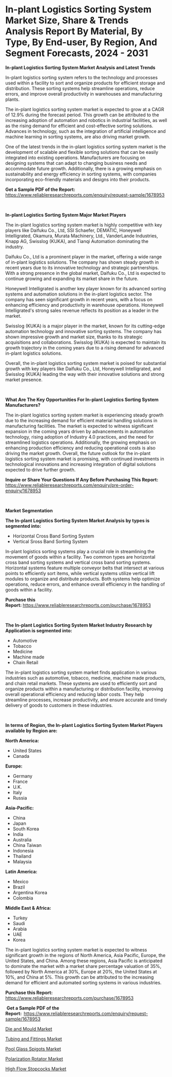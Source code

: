 <p><h1>In-plant Logistics Sorting System Market Size, Share & Trends Analysis Report By Material, By Type, By End-user, By Region, And Segment Forecasts, 2024 - 2031</h1></p><p><strong>In-plant Logistics Sorting System Market Analysis and Latest Trends</strong></p>
<p><p>In-plant logistics sorting system refers to the technology and processes used within a facility to sort and organize products for efficient storage and distribution. These sorting systems help streamline operations, reduce errors, and improve overall productivity in warehouses and manufacturing plants.</p><p>The in-plant logistics sorting system market is expected to grow at a CAGR of 12.9% during the forecast period. This growth can be attributed to the increasing adoption of automation and robotics in industrial facilities, as well as the rising demand for efficient and cost-effective sorting solutions. Advances in technology, such as the integration of artificial intelligence and machine learning in sorting systems, are also driving market growth.</p><p>One of the latest trends in the in-plant logistics sorting system market is the development of scalable and flexible sorting solutions that can be easily integrated into existing operations. Manufacturers are focusing on designing systems that can adapt to changing business needs and accommodate future growth. Additionally, there is a growing emphasis on sustainability and energy efficiency in sorting systems, with companies incorporating eco-friendly materials and designs into their products.</p></p>
<p><strong>Get a Sample PDF of the Report:&nbsp;</strong> <a href="https://www.reliableresearchreports.com/enquiry/request-sample/1678953">https://www.reliableresearchreports.com/enquiry/request-sample/1678953</a></p>
<p>&nbsp;</p>
<p><strong>In-plant Logistics Sorting System Major Market Players</strong></p>
<p><p>The in-plant logistics sorting system market is highly competitive with key players like Daifuku Co., Ltd, SSI Schaefer, DEMATIC, Honeywell Intelligrated, Okamura, Murata Machinery, Ltd., VanderLande Industries, Knapp AG, Swisslog (KUKA), and Tianqi Automation dominating the industry.</p><p>Daifuku Co., Ltd is a prominent player in the market, offering a wide range of in-plant logistics solutions. The company has shown steady growth in recent years due to its innovative technology and strategic partnerships. With a strong presence in the global market, Daifuku Co., Ltd is expected to continue growing and expanding its market share in the future.</p><p>Honeywell Intelligrated is another key player known for its advanced sorting systems and automation solutions in the in-plant logistics sector. The company has seen significant growth in recent years, with a focus on enhancing efficiency and productivity in warehouse operations. Honeywell Intelligrated's strong sales revenue reflects its position as a leader in the market.</p><p>Swisslog (KUKA) is a major player in the market, known for its cutting-edge automation technology and innovative sorting systems. The company has shown impressive growth and market size, thanks to its strategic acquisitions and collaborations. Swisslog (KUKA) is expected to maintain its growth trajectory in the coming years due to a rising demand for advanced in-plant logistics solutions.</p><p>Overall, the in-plant logistics sorting system market is poised for substantial growth with key players like Daifuku Co., Ltd, Honeywell Intelligrated, and Swisslog (KUKA) leading the way with their innovative solutions and strong market presence.</p></p>
<p>&nbsp;</p>
<p><strong>What Are The Key Opportunities For In-plant Logistics Sorting System Manufacturers?</strong></p>
<p><p>The in-plant logistics sorting system market is experiencing steady growth due to the increasing demand for efficient material handling solutions in manufacturing facilities. The market is expected to witness significant expansion in the coming years driven by advancements in automation technology, rising adoption of Industry 4.0 practices, and the need for streamlined logistics operations. Additionally, the growing emphasis on enhancing production efficiency and reducing operational costs is also driving the market growth. Overall, the future outlook for the in-plant logistics sorting system market is promising, with continued investments in technological innovations and increasing integration of digital solutions expected to drive further growth.</p></p>
<p><strong>Inquire or Share Your Questions If Any Before Purchasing This Report:</strong> <a href="https://www.reliableresearchreports.com/enquiry/pre-order-enquiry/1678953">https://www.reliableresearchreports.com/enquiry/pre-order-enquiry/1678953</a></p>
<p>&nbsp;</p>
<p><strong>Market Segmentation</strong></p>
<p><strong>The In-plant Logistics Sorting System Market Analysis by types is segmented into:</strong></p>
<p><ul><li>Horizontal Cross Band Sorting System</li><li>Vertical Sross Band Sorting System</li></ul></p>
<p><p>In-plant logistics sorting systems play a crucial role in streamlining the movement of goods within a facility. Two common types are horizontal cross band sorting systems and vertical cross band sorting systems. Horizontal systems feature multiple conveyor belts that intersect at various points to efficiently sort items, while vertical systems utilize vertical lift modules to organize and distribute products. Both systems help optimize operations, reduce errors, and enhance overall efficiency in the handling of goods within a facility.</p></p>
<p><strong>Purchase this Report:&nbsp;</strong><a href="https://www.reliableresearchreports.com/purchase/1678953">https://www.reliableresearchreports.com/purchase/1678953</a></p>
<p>&nbsp;</p>
<p><strong>The In-plant Logistics Sorting System Market Industry Research by Application is segmented into:</strong></p>
<p><ul><li>Automotive</li><li>Tobacco</li><li>Medicine</li><li>Machine made</li><li>Chain Retail</li></ul></p>
<p><p>The in-plant logistics sorting system market finds application in various industries such as automotive, tobacco, medicine, machine made products, and chain retail markets. These systems are used to efficiently sort and organize products within a manufacturing or distribution facility, improving overall operational efficiency and reducing labor costs. They help streamline processes, increase productivity, and ensure accurate and timely delivery of goods to customers in these industries.</p></p>
<p>&nbsp;</p>
<p><strong>In terms of Region, the In-plant Logistics Sorting System Market Players available by Region are:</strong></p>
<p>
    <p> <strong> North America: </strong>
        <ul>
            <li>United States</li>
            <li>Canada</li>
        </ul>
        </p> 
    <p> <strong> Europe: </strong>
        <ul>
            <li>Germany</li>
            <li>France</li>
            <li>U.K.</li>
            <li>Italy</li>
            <li>Russia</li>
        </ul>
        </p> 
    <p> <strong> Asia-Pacific: </strong>
        <ul>
            <li>China</li>
            <li>Japan</li>
            <li>South Korea</li>
            <li>India</li>
            <li>Australia</li>
            <li>China Taiwan</li>
            <li>Indonesia</li>
            <li>Thailand</li>
            <li>Malaysia</li>
        </ul>
        </p> 
    <p> <strong> Latin America: </strong>
        <ul>
            <li>Mexico</li>
            <li>Brazil</li>
            <li>Argentina Korea</li>
            <li>Colombia</li>
        </ul>
        </p> 
    <p> <strong> Middle East & Africa: </strong>
        <ul>
            <li>Turkey</li>
            <li>Saudi</li>
            <li>Arabia</li>
            <li>UAE</li>
            <li>Korea</li>
        </ul>
    </p>
    </p>
<p><p>The in-plant logistics sorting system market is expected to witness significant growth in the regions of North America, Asia Pacific, Europe, the United States, and China. Among these regions, Asia Pacific is anticipated to dominate the market with a market share percentage valuation of 35%, followed by North America at 30%, Europe at 20%, the United States at 10%, and China at 5%. This growth can be attributed to the increasing demand for efficient and automated sorting systems in various industries.</p></p>
<p><strong>Purchase this Report: </strong><a href="https://www.reliableresearchreports.com/purchase/1678953">https://www.reliableresearchreports.com/purchase/1678953</a></p>
<p>&nbsp;<strong>Get a Sample PDF of the Report:&nbsp;&nbsp;</strong><a href="https://www.reliableresearchreports.com/enquiry/request-sample/1678953">https://www.reliableresearchreports.com/enquiry/request-sample/1678953</a></p>
<p><strong></strong></p>
<p><p><a href="https://medium.com/p/6954ef873be6/edit">Die and Mould Market</a></p><p><a href="https://medium.com/p/58d9dac47f26/edit">Tubing and Fittings Market</a></p><p><a href="https://medium.com/p/57a0344cc1e1/edit">Pool Glass Spigots Market</a></p><p><a href="https://medium.com/p/eeafab4308c1/edit">Polarization Rotator Market</a></p><p><a href="https://medium.com/p/3f825c8bc62a/edit">High Flow Stopcocks Market</a></p></p>